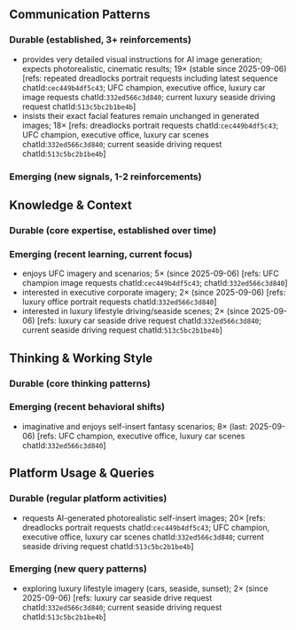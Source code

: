 ## Communication Patterns
### Durable (established, 3+ reinforcements)
- provides very detailed visual instructions for AI image generation; expects photorealistic, cinematic results; 19× (stable since 2025-09-06) [refs: repeated dreadlocks portrait requests including latest sequence chatId:`cec449b4df5c43`; UFC champion, executive office, luxury car image requests chatId:`332ed566c3d840`; current luxury seaside driving request chatId:`513c5bc2b1be4b`]
- insists their exact facial features remain unchanged in generated images; 18× [refs: dreadlocks portrait requests chatId:`cec449b4df5c43`; UFC champion, executive office, luxury car scenes chatId:`332ed566c3d840`; current seaside driving request chatId:`513c5bc2b1be4b`]

### Emerging (new signals, 1-2 reinforcements)

## Knowledge & Context
### Durable (core expertise, established over time)

### Emerging (recent learning, current focus)
- enjoys UFC imagery and scenarios; 5× (since 2025-09-06) [refs: UFC champion image requests chatId:`cec449b4df5c43`; chatId:`332ed566c3d840`]
- interested in executive corporate imagery; 2× (since 2025-09-06) [refs: luxury office portrait requests chatId:`332ed566c3d840`]
- interested in luxury lifestyle driving/seaside scenes; 2× (since 2025-09-06) [refs: luxury car seaside drive request chatId:`332ed566c3d840`; current seaside driving request chatId:`513c5bc2b1be4b`]

## Thinking & Working Style
### Durable (core thinking patterns)

### Emerging (recent behavioral shifts)
- imaginative and enjoys self-insert fantasy scenarios; 8× (last: 2025-09-06) [refs: UFC champion, executive office, luxury car scenes chatId:`332ed566c3d840`]

## Platform Usage & Queries
### Durable (regular platform activities)
- requests AI-generated photorealistic self-insert images; 20× [refs: dreadlocks portrait requests chatId:`cec449b4df5c43`; UFC champion, executive office, luxury car scenes chatId:`332ed566c3d840`; current seaside driving request chatId:`513c5bc2b1be4b`]

### Emerging (new query patterns)
- exploring luxury lifestyle imagery (cars, seaside, sunset); 2× (since 2025-09-06) [refs: luxury car seaside drive request chatId:`332ed566c3d840`; current seaside driving request chatId:`513c5bc2b1be4b`]